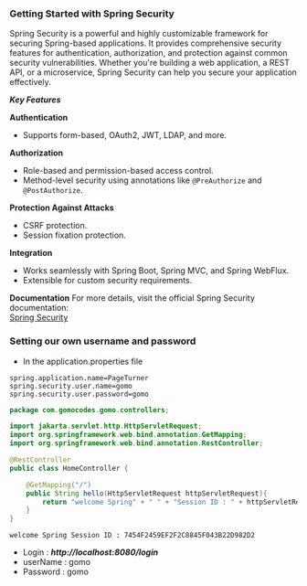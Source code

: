 ### Getting Started with Spring Security

Spring Security is a powerful and highly customizable framework for securing Spring-based applications. It provides comprehensive security features for authentication, authorization, and protection against common security vulnerabilities. Whether you're building a web application, a REST API, or a microservice, Spring Security can help you secure your application effectively.

***Key Features***

**Authentication**
- Supports form-based, OAuth2, JWT, LDAP, and more.

**Authorization**
- Role-based and permission-based access control.
- Method-level security using annotations like `@PreAuthorize` and `@PostAuthorize`.

**Protection Against Attacks**
- CSRF protection.
- Session fixation protection.

**Integration**
- Works seamlessly with Spring Boot, Spring MVC, and Spring WebFlux.
- Extensible for custom security requirements.

**Documentation**
For more details, visit the official Spring Security documentation:  
[Spring Security](https://spring.io/projects/spring-security)


### Setting our own username and password

- In the application.properties file
``` text
spring.application.name=PageTurner
spring.security.user.name=gomo
spring.security.user.password=gomo
```
```java
package com.gomocodes.gomo.controllers;

import jakarta.servlet.http.HttpServletRequest;
import org.springframework.web.bind.annotation.GetMapping;
import org.springframework.web.bind.annotation.RestController;

@RestController
public class HomeController {

    @GetMapping("/")
    public String hello(HttpServletRequest httpServletRequest){
        return "welcome Spring" + " " + "Session ID : " + httpServletRequest.getSession().getId();
    }
}
```
``` output
welcome Spring Session ID : 7454F2459EF2F2C8845F043B22D982D2
```
- Login : ***http://localhost:8080/login***
- userName : gomo
- Password : gomo
